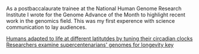 As a postbaccalaurate trainee at the National Human Genome Research Institute I wrote for the Genome Advance of the Month to highlight recent work in the genomics field. This was my first experence with science communication to lay audiences.

[Humans adapted to life at different latitutdes by tuning their circadian clocks](https://www.genome.gov/27559632/)
[Researchers examine supercentenarians' genomes for longevity key](https://www.genome.gov/27559848/)
